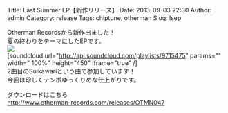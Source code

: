 Title: Last Summer EP【新作リリース】
Date: 2013-09-03 22:30
Author: admin
Category: release
Tags: chiptune, otherman
Slug: lsep

Otherman Recordsから新作出ました！  
夏の終わりをテーマにしたEPです。  
![](http://www.otherman-records.com/images/releases/OTMN047.jpg)  
[soundcloud url="http://api.soundcloud.com/playlists/9715475" params=""
width=" 100%" height="450" iframe="true" /]  
2曲目のSuikawariという曲で参加しています！  
今回は珍しくテンポゆっくりめな仕上がりです。

ダウンロードはこちら  
<http://www.otherman-records.com/releases/OTMN047>
